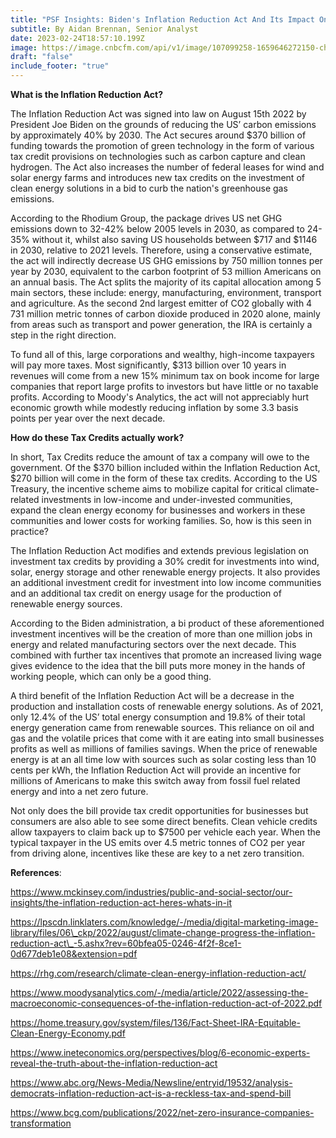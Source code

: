 ```yaml
---
title: "PSF Insights: Biden's Inflation Reduction Act And Its Impact On Climate Tech"
subtitle: By Aidan Brennan, Senior Analyst
date: 2023-02-24T18:57:10.199Z
image: https://image.cnbcfm.com/api/v1/image/107099258-1659646272150-chuck.jpg?v=1659646313
draft: "false"
include_footer: "true"
---
```

**What is the Inflation Reduction Act?** 

The Inflation Reduction Act was signed into law on August 15th 2022 by President Joe Biden on the grounds of reducing the US’ carbon emissions by approximately 40% by 2030. The Act secures around $370 billion of funding towards the promotion of green technology in the form of various tax credit provisions on technologies such as carbon capture and clean hydrogen. The Act also increases the number of federal leases for wind and solar energy farms and introduces new tax credits on the investment of clean energy solutions in a bid to curb the nation's greenhouse gas emissions. 

According to the Rhodium Group, the package drives US net GHG emissions down to 32-42% below 2005 levels in 2030, as compared to 24-35% without it, whilst also saving US households between $717 and $1146 in 2030, relative to 2021 levels. Therefore, using a conservative estimate, the act will indirectly decrease US GHG emissions by 750 million tonnes per year by 2030, equivalent to the carbon footprint of 53 million Americans on an annual basis. The Act splits the majority of its capital allocation among 5 main sectors, these include: energy, manufacturing, environment, transport and agriculture. As the second 2nd largest emitter of CO2 globally with 4 731 million metric tonnes of carbon dioxide produced in 2020 alone, mainly from areas such as transport and power generation, the IRA is certainly a step in the right direction. 

To fund all of this, large corporations and wealthy, high-income taxpayers will pay more taxes. Most significantly, $313 billion over 10 years in revenues will come from a new 15% minimum tax on book income for large companies that report large profits to investors but have little or no taxable profits. According to Moody's Analytics, the act will not appreciably hurt economic growth while modestly reducing inflation by some 3.3 basis points per year over the next decade.

**How do these Tax Credits actually work?** 

In short, Tax Credits reduce the amount of tax a company will owe to the government. Of the $370 billion included within the Inflation Reduction Act, $270 billion will come in the form of these tax credits. According to the US Treasury, the incentive scheme aims to mobilize capital for critical climate-related investments in low-income and under-invested communities, expand the clean energy economy for businesses and workers in these communities and lower costs for working families. So, how is this seen in practice? 

The Inflation Reduction Act modifies and extends previous legislation on investment tax credits by providing a 30% credit for investments into wind, solar, energy storage and other renewable energy projects. It also provides an additional investment credit for investment into low income communities and an additional tax credit on energy usage for the production of renewable energy sources. 

According to the Biden administration, a bi product of these aforementioned investment incentives will be the creation of more than one million jobs in energy and related manufacturing sectors over the next decade. This combined with further tax incentives that promote an increased living wage gives evidence to the idea that the bill puts more money in the hands of working people, which can only be a good thing. 

A third benefit of the Inflation Reduction Act will be a decrease in the production and installation costs of renewable energy solutions. As of 2021, only 12.4% of the US’ total energy consumption and 19.8% of their total energy generation came from renewable sources. This reliance on oil and gas and the volatile prices that come with it are eating into small businesses profits as well as millions of families savings. When the price of renewable energy is at an all time low with sources such as solar costing less than 10 cents per kWh, the Inflation Reduction Act will provide an incentive for millions of Americans to make this switch away from fossil fuel related energy and into a net zero future. 

Not only does the bill provide tax credit opportunities for businesses but consumers are also able to see some direct benefits. Clean vehicle credits allow taxpayers to claim back up to $7500 per vehicle each year. When the typical taxpayer in the US emits over 4.5 metric tonnes of CO2 per year from driving alone, incentives like these are key to a net zero transition.



**References**: 

https://www.mckinsey.com/industries/public-and-social-sector/our-insights/the-inflation-reduction-act-heres-whats-in-it 

https://lpscdn.linklaters.com/knowledge/-/media/digital-marketing-image-library/files/06\_ckp/2022/august/climate-change-progress-the-inflation-reduction-act\_-5.ashx?rev=60bfea05-0246-4f2f-8ce1-0d677deb1e08&extension=pdf 

https://rhg.com/research/climate-clean-energy-inflation-reduction-act/ 

https://www.moodysanalytics.com/-/media/article/2022/assessing-the-macroeconomic-consequences-of-the-inflation-reduction-act-of-2022.pdf 

https://home.treasury.gov/system/files/136/Fact-Sheet-IRA-Equitable-Clean-Energy-Economy.pdf 

https://www.ineteconomics.org/perspectives/blog/6-economic-experts-reveal-the-truth-about-the-inflation-reduction-act 

https://www.abc.org/News-Media/Newsline/entryid/19532/analysis-democrats-inflation-reduction-act-is-a-reckless-tax-and-spend-bill 

https://www.bcg.com/publications/2022/net-zero-insurance-companies-transformation